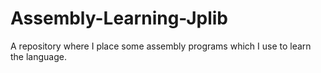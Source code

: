 # Assembly-Learning-Jplib
A repository where I place some assembly programs which I use to learn the language.
